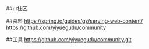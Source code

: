 ##ct社区


##资料
https://spring.io/guides/gs/serving-web-content/
https://github.com/yiyuegudu/community

##工具
https://github.com/yiyuegudu/community.git